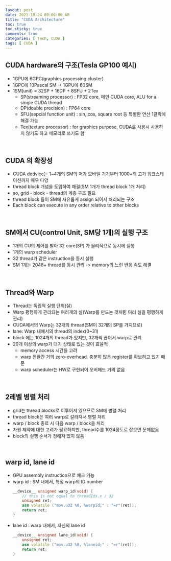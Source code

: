 ```yaml
---
layout: post
date: 2021-10-24 03:00:00 AM
title: "CUDA Architecture"
toc: true
toc_sticky: true
comments: true
categories: [ Tech, CUDA ]
tags: [ CUDA ]
---
```


## CUDA hardware의 구조(Tesla GP100 예시)
- 1GPU에 6GPC(graphics processing cluster)
- 1GPC에 10Pascal SM -> 1GPU에 60SM
- 1SM(unit) = 32SP + 16DP + 8SFU + 2Tex
    - SP(streaming processor) : FP32 core, 메인 CUDA core, ALU for a single CUDA thread
    - DP(double precision) : FP64 core
    - SFU(sepcial function unit) : sin, cos, square root 등 특별한 연산 1클락에 해결 가능
    - Tex(texture processor) : for graphics purpose, CUDA로 사용시 사용하지 않기도 하고 메모리로 쓰기도 함

<br>

## CUDA 의 확장성
- CUDA dedvice는 1~4개의 SM의 저가 모바일 기기부터 1000+의 고가 워크스테이션까지 매우 다양
- thread block 개념을 도입하여 해결(SM 1개가 thread block 1개 처리)
- so, grid - block - thread의 계층 구조 필요
- thread block 들이 SM에 자유롭게 assign 되어서 처리되는 구조
- Each block can execute in any order relative to other blocks

<br>

## SM에서 CU(control Unit, SM당 1개)의 실행 구조
- 1개의 CU의 제어를 받아 32 core(SP) 가 물리적으로 동시에 실행
- 1개의 warp scheduler
- 32 thread가 같은 instruction을 동시 실행
- SM 1개는 2048+ thread를 동시 관리 -> memory의 느린 반응 속도 해결

<br>

## Thread와 Warp
- Thread는 독립적 실행 단위(실)
- Warp 평행하게 관리되는 여러개의 실(Warp를 만드는 것처럼 여러 실을 평행하게 관리)
- CUDA에서의 Warp는 32개의 thread(SM이 32개의 SP를 가지므로)
- lane: Warp 내에서의 thread의 index(0~31)
- block 에는 1024개의 thread가 있지만, 32개씩 끊어서 warp로 관리
- 20개 이상의 warp가 대기 상태로 있는 것이 효율적
    - memory access 시간을 고려
    - warp 전환간 거의 zero-overhead. 충분히 많은 register를 확보하고 있기 때문
    - warp scheduler는 HW로 구현되어 오버헤드 거의 없음

<br>

## 2레벨 병렬 처리
- grid는 thread blocks로 이루어져 있으므로 SM에 병렬 처리
- thread block은 여러 warp로 갈라져서 병렬 처리
- warp / block 종료 시 다음 warp / block을 처리
- 자원 제약에 대한 고려가 필요하지만, thread수를 1024정도로 잡으면 문제없음
- block의 실행 순서가 정해져 있지 않음

<br>

## warp id, lane id
- GPU assembly instruction으로 체크 가능
- warp id : SM 내에서, 특정 warp의 ID number
    ```cpp
    __device__ unsigned warp_id(void) {
        // this is not equal to threadIdx.x / 32
        unsigned ret;
        asm volatile ("mov.u32 %0, %warpid;" : "=r"(ret));
        return ret;
    }
    ```
- lane id : warp 내에서, 자신의 lane id
    ```cpp
    __device__ unsigned lane_id(void) {
        unsigned ret;
        asm volatile ("mov.u32 %0, %laneid;" : "=r"(ret));
        return ret;
    }
    ```

<br> 